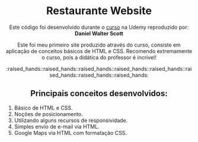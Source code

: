 <h1 align="center"> Restaurante Website </h1>

<p align="center">Este código foi desenvolvido durante o <a href="https://www.udemy.com/course/responsive-web-design-tutorial-course-html5-css3-bootstrap/">curso</a> na Udemy reproduzido por: <b>Daniel Walter Scott</b>
</p>

<p align="center">Este foi meu primeiro site produzido através do curso, consiste em aplicação de conceitos básicos de HTML e CSS. Recomendo extremamente o curso, pois a didática do professor é incrível!
</p>
<p align="center">
:raised_hands::raised_hands::raised_hands::raised_hands::raised_hands::raised_hands::raised_hands::raised_hands:
</p>

<h2 align="center">Principais conceitos desenvolvidos:</h2>

<ol>
    <li>Básico de HTML e CSS.</li>
    <li>Noções de posicionamento.</li>
    <li>Utilizando alguns recursos de responsividade.</li>
    <li>Simples envio de e-mail via HTML.</li>
    <li>Google Maps via HTML com formatação CSS.</li>
</ol>
